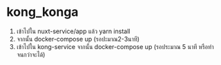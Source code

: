 # kong_konga
1. เข้าไปใน nuxt-service/app แล้ว yarn install
2. จากนั้น docker-compose up (รอปะมาณ2-3นาที)
3. เข้าไปใน kong-service จากนั้น docker-compose up (รอประมาณ 5 นาที หรือทำจนกว่าจะได้)
